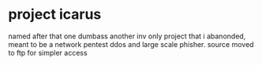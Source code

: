 # project icarus
named after that one dumbass
another inv only project that i abanonded, meant to be a network pentest ddos and large scale phisher. source moved to ftp for simpler access
